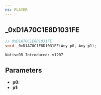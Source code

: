 ```yaml
---
ns: PLAYER
---
```

## _0xD1A70C1E8D1031FE

```c
// 0xD1A70C1E8D1031FE
void _0xD1A70C1E8D1031FE(Any p0, Any p1);
```

```
NativeDB Introduced: v1207
```

## Parameters
* **p0**:
* **p1**:

